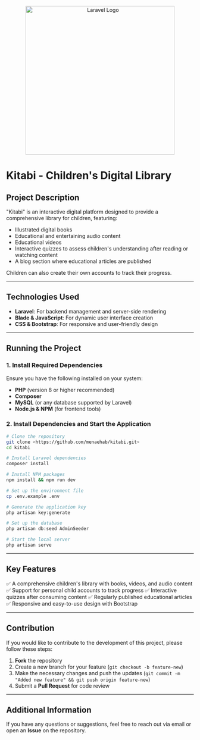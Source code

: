 <p align="center"><a href="https://laravel.com" target="_blank"><img src="https://raw.githubusercontent.com/laravel/art/master/logo-lockup/5%20SVG/2%20CMYK/1%20Full%20Color/laravel-logolockup-cmyk-red.svg" width="400" alt="Laravel Logo"></a></p>

# Kitabi - Children's Digital Library

## Project Description

"Kitabi" is an interactive digital platform designed to provide a comprehensive library for children, featuring:

-   Illustrated digital books
-   Educational and entertaining audio content
-   Educational videos
-   Interactive quizzes to assess children's understanding after reading or watching content
-   A blog section where educational articles are published

Children can also create their own accounts to track their progress.

---

## Technologies Used

-   **Laravel**: For backend management and server-side rendering
-   **Blade & JavaScript**: For dynamic user interface creation
-   **CSS & Bootstrap**: For responsive and user-friendly design

---

## Running the Project

### 1. Install Required Dependencies

Ensure you have the following installed on your system:

-   **PHP** (version 8 or higher recommended)
-   **Composer**
-   **MySQL** (or any database supported by Laravel)
-   **Node.js & NPM** (for frontend tools)

### 2. Install Dependencies and Start the Application

```sh
# Clone the repository
git clone <https://github.com/menaehab/kitabi.git>
cd kitabi

# Install Laravel dependencies
composer install

# Install NPM packages
npm install && npm run dev

# Set up the environment file
cp .env.example .env

# Generate the application key
php artisan key:generate

# Set up the database
php artisan db:seed AdminSeeder

# Start the local server
php artisan serve
```

---

## Key Features

✅ A comprehensive children's library with books, videos, and audio content
✅ Support for personal child accounts to track progress
✅ Interactive quizzes after consuming content
✅ Regularly published educational articles
✅ Responsive and easy-to-use design with Bootstrap

---

## Contribution

If you would like to contribute to the development of this project, please follow these steps:

1. **Fork** the repository
2. Create a new branch for your feature (`git checkout -b feature-new`)
3. Make the necessary changes and push the updates (`git commit -m "Added new feature" && git push origin feature-new`)
4. Submit a **Pull Request** for code review

---

## Additional Information

If you have any questions or suggestions, feel free to reach out via email or open an **Issue** on the repository.
